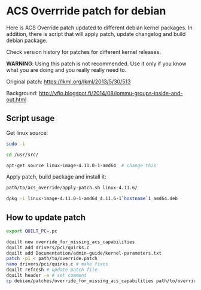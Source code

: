 ACS Overrride patch for debian
==============================

Here is ACS Override patch updated to different debian kernel packages.
In addition, there is script that will apply patch, update changelog and build debian package.

Check version history for patches for different kernel releases.

**WARNING**: Using this patch is not recommended. Use it only if you know what you are doing and you really really need to.

Original patch: https://lkml.org/lkml/2013/5/30/513

Background: http://vfio.blogspot.fi/2014/08/iommu-groups-inside-and-out.html

Script usage
------------

Get linux source:

```sh
sudo -i

cd /usr/src/

apt-get source linux-image-4.11.0-1-amd64  # change this
```

Apply patch, build package and install it:

```sh
path/to/acs_override/apply-patch.sh linux-4.11.6/

dpkg -i linux-image-4.11.0-1-amd64_4.11.6-1`hostname`1_amd64.deb
```

How to update patch
-------------------

```sh
export QUILT_PC=.pc

dquilt new override_for_missing_acs_capabilities
dquilt add drivers/pci/quirks.c 
dquilt add Documentation/admin-guide/kernel-parameters.txt
patch -p1 < path/to/override.patch 
nano drivers/pci/quirks.c # make fixes
dquilt refresh # update patch file
dquilt header -e # set comment
cp debian/patches/override_for_missing_acs_capabilities path/to/override.patch
```

